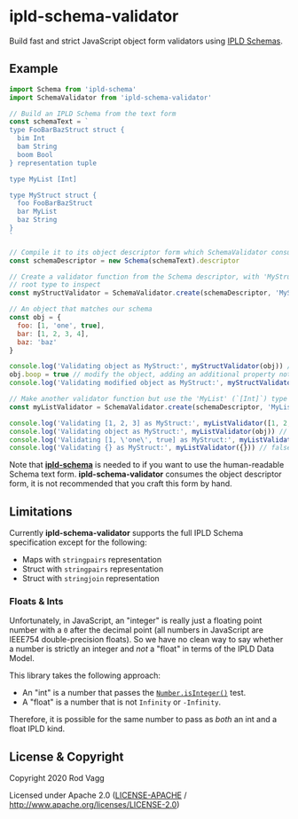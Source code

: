 # ipld-schema-validator

Build fast and strict JavaScript object form validators using [IPLD Schemas](https://specs.ipld.io/schemas/).

## Example

```js
import Schema from 'ipld-schema'
import SchemaValidator from 'ipld-schema-validator'

// Build an IPLD Schema from the text form
const schemaText = `
type FooBarBazStruct struct {
  bim Int
  bam String
  boom Bool
} representation tuple

type MyList [Int]

type MyStruct struct {
  foo FooBarBazStruct
  bar MyList
  baz String
}
`

// Compile it to its object descriptor form which SchemaValidator consumes
const schemaDescriptor = new Schema(schemaText).descriptor

// Create a validator function from the Schema descriptor, with 'MyStruct' as the
// root type to inspect
const myStructValidator = SchemaValidator.create(schemaDescriptor, 'MyStruct')

// An object that matches our schema
const obj = {
  foo: [1, 'one', true],
  bar: [1, 2, 3, 4],
  baz: 'baz'
}

console.log('Validating object as MyStruct:', myStructValidator(obj)) // true
obj.boop = true // modify the object, adding an additional property not defined by the schema
console.log('Validating modified object as MyStruct:', myStructValidator(obj)) // false

// Make another validator function but use the 'MyList' (`[Int]`) type as the root
const myListValidator = SchemaValidator.create(schemaDescriptor, 'MyList')

console.log('Validating [1, 2, 3] as MyStruct:', myListValidator([1, 2, 3])) // true
console.log('Validating object as MyStruct:', myListValidator(obj)) // false
console.log('Validating [1, \'one\', true] as MyStruct:', myListValidator([1, 'one', true])) // false
console.log('Validating {} as MyStruct:', myListValidator({})) // false
```

Note that **[ipld-schema](https://ghub.io/ipld-schema)** is needed to if you want to use the human-readable Schema text form. **ipld-schema-validator** consumes the object descriptor form, it is not recommended that you craft this form by hand.

## Limitations

Currently **ipld-schema-validator** supports the full IPLD Schema specification except for the following:

* Maps with `stringpairs` representation
* Struct with `stringpairs` representation
* Struct with `stringjoin` representation

### Floats & Ints

Unfortunately, in JavaScript, an "integer" is really just a floating point number with a `0` after the decimal point (all numbers in JavaScript are IEEE754 double-precision floats). So we have no clean way to say whether a number is strictly an integer and _not_ a "float" in terms of the IPLD Data Model.

This library takes the following approach:

* An "int" is a number that passes the [`Number.isInteger()`](https://developer.mozilla.org/en-US/docs/Web/JavaScript/Reference/Global_Objects/Number/isInteger) test.
* A "float" is a number that is not `Infinity` or `-Infinity`.

Therefore, it is possible for the same number to pass as _both_ an int and a float IPLD kind.

## License & Copyright

Copyright 2020 Rod Vagg

Licensed under Apache 2.0 ([LICENSE-APACHE](LICENSE-APACHE) / http://www.apache.org/licenses/LICENSE-2.0)
